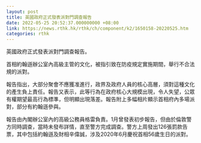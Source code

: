 ```yaml
---
layout: post
title: 英國政府正式發表派對門調查報告
date: 2022-05-25 20:52:37.000000000 +08:00
link: https://news.rthk.hk/rthk/ch/component/k2/1650158-20220525.htm
categories: rthk
---
```


英國政府正式發表派對門調查報告。

首相約翰遜辦公室內高級主管的文化，被指引致在防疫規定實施期間，舉行不合法規的派對。

報告指出，大部分聚會不應獲准進行，政界及政府人員的核心高層，須對這種文化的產生負上責任。報告又表示，此等行為在政府核心大規模出現，令人失望，公眾有權期望最高行為標準，但明顯出現落差。報告附上多幅相片顯示首相府內多場派對，部分有約翰遜參與。

報告由內閣辦公室內的高級公務員格雷負責。1月曾發表初步報告，但由於倫敦警方同時調查，當時未發布詳情，直至警方完成調查。警方上周發出126張罰款告票，其中包括約翰遜及財相辛偉誠，涉及2020年6月慶祝首相56歲生日的派對。
